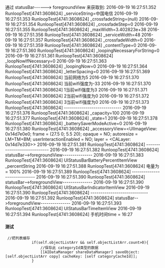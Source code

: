 通过 statusBar------> foregroundView 来获取到:
2016-09-19 16:27:51.352 RunloopTest[4741:3608624] _serviceString=中国电信
2016-09-19 16:27:51.353 RunloopTest[4741:3608624] _crossfadeString=(null)
2016-09-19 16:27:51.354 RunloopTest[4741:3608624] _crossfadeStep=0
2016-09-19 16:27:51.355 RunloopTest[4741:3608624] _maxWidth=3.402823e+38
2016-09-19 16:27:51.356 RunloopTest[4741:3608624] _serviceWidth=48
2016-09-19 16:27:51.357 RunloopTest[4741:3608624] _crossfadeWidth=0
2016-09-19 16:27:51.359 RunloopTest[4741:3608624] _contentType=0
2016-09-19 16:27:51.360 RunloopTest[4741:3608624] _loopingNecessaryForString=0
2016-09-19 16:27:51.361 RunloopTest[4741:3608624] _loopNowIfNecessary=0
2016-09-19 16:27:51.363 RunloopTest[4741:3608624] _loopingNow=0
2016-09-19 16:27:51.364 RunloopTest[4741:3608624] _letterSpacing=0
2016-09-19 16:27:51.369 RunloopTest[4741:3608624] 当前网络为5
2016-09-19 16:27:51.370 RunloopTest[4741:3608624] 当前wifi强度为-33
2016-09-19 16:27:51.370 RunloopTest[4741:3608624] 1当前wifi强度为3
2016-09-19 16:27:51.371 RunloopTest[4741:3608624] 2当前wifi强度为0
2016-09-19 16:27:51.372 RunloopTest[4741:3608624] 3当前wifi强度为0
2016-09-19 16:27:51.373 RunloopTest[4741:3608624] -----------------------------
2016-09-19 16:27:51.376 RunloopTest[4741:3608624] _capacity=100
2016-09-19 16:27:51.377 RunloopTest[4741:3608624] _state=1
2016-09-19 16:27:51.378 RunloopTest[4741:3608624] _batterySaverModeActive=0
2016-09-19 16:27:51.380 RunloopTest[4741:3608624] _accessoryView=<UIImageView: 0x14d7e0e0; frame = (27.5 0; 5.5 20); opaque = NO; autoresize = LM+TM+BM; userInteractionEnabled = NO; layer = <CALayer: 0x14d7e330>>
2016-09-19 16:27:51.381 RunloopTest[4741:3608624] -----------------------------
2016-09-19 16:27:51.382 RunloopTest[4741:3608624] statusBar-->foregroundView---------------
2016-09-19 16:27:51.383 RunloopTest[4741:3608624] UIStatusBarBatteryPercentItemView
_percentString
2016-09-19 16:27:51.388 RunloopTest[4741:3608624] 电量为 = 100%
2016-09-19 16:27:51.389 RunloopTest[4741:3608624] -----------------------------
2016-09-19 16:27:51.390 RunloopTest[4741:3608624] statusBar-->foregroundView---------------
2016-09-19 16:27:51.390 RunloopTest[4741:3608624] UIStatusBarIndicatorItemView
2016-09-19 16:27:51.390 RunloopTest[4741:3608624] -----------------------------
2016-09-19 16:27:51.392 RunloopTest[4741:3608624] statusBar-->foregroundView---------------
2016-09-19 16:27:51.393 RunloopTest[4741:3608624] UIStatusBarTimeItemView
2016-09-19 16:27:51.394 RunloopTest[4741:3608624] 手机时间time = 16:27

#### 测试
```
 //把列表缓存
            if(self.objectListArr && self.objectListArr.count>0){
                //保存此 categoryId类型的数据
                [[AIDataManager shareDataManager] saveObject:[self.objectListArr copy] cacheKey: [self categoryCacheId]];
            }
```
